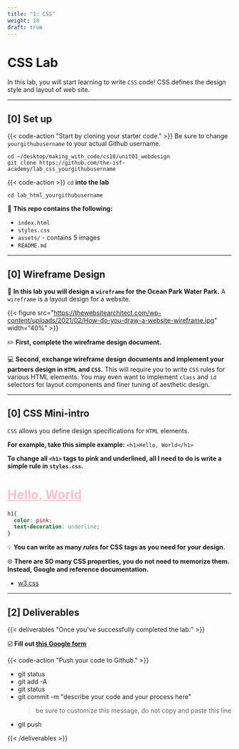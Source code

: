 ```yaml
---
title: "1: CSS"
weight: 10
draft: true
---
```


<style>

/* FOR CSS INTRO */


h1.css_intro{
  color: pink;
  text-decoration: underline;
}


</style>


# CSS Lab

In this lab, you will start learning to write `CSS` code! CSS defines the design style and layout of web site.


---

## [0] Set up



{{< code-action "Start by cloning your starter code." >}} Be sure to change `yourgithubusername` to your actual Github username.
```shell
cd ~/desktop/making_with_code/cs10/unit01_webdesign
git clone https://github.com/the-isf-academy/lab_css_yourgithubusername
```

{{< code-action >}} `cd` **into the lab**
```shell
cd lab_html_yourgithubusername
```

📄 **This repo contains the following:**
- `index.html`
- `styles.css`
- `assets/` - contains 5 images
- `README.md`

---

## [0] Wireframe Design

🎨  **In this lab you will design a `wireframe` for the Ocean Park Water Park.** A `wireframe` is a layout design for a website. 


{{< figure src="https://thewebsitearchitect.com/wp-content/uploads/2021/02/How-do-you-draw-a-website-wireframe.jpg" width="40%" >}}



✏️ **First, complete the wireframe design document.** 


💻 **Second, exchange wireframe design documents and implement your partners design in `HTML` and `CSS`.** This will require you to write `CSS` rules for various HTML elements. You may even want to implement `class` and `id` selectors for layout components and finer tuning of aesthetic design. 

---

## [0] CSS Mini-intro

`CSS` allows you define design specifications for `HTML` elements. 

**For example, take this simple example:** `<h1>Hello, World</h1>`

**To change all `<h1>` tags to pink and underlined, all I need to do is write a simple rule in `styles.css`.**

<h1 class="css_intro">Hello, World</h1>



```css
h1{
  color: pink;
  text-decoration: underline;
}
```

💡 **You can write as many *rules* for CSS tags as you need for your design.**

🌐 **There are SO many CSS properties, you do not need to memorize them. Instead,  Google and reference documentation.**
- [w3.css](https://www.w3schools.com/w3css/default.asp)


---

## [2] Deliverables

{{< deliverables "Once you've successfully completed the lab:" >}}  


☑️  **Fill out [this Google form](https://docs.google.com/forms/d/e/1FAIpQLSc00CmVnLI0kyTYSVZ4QeXoimOqUfeot_Ue985K9P2Ih6RgNg/viewform?usp=sf_link)**

{{< code-action "Push your code to Github." >}}
- git status
- git add -A
- git status
- git commit -m "describe your code and your process here"
  > be sure to customize this message, do not copy and paste this line
- git push

{{< /deliverables >}}

<!-- --- 

## [3] Extension: CSS  -->
